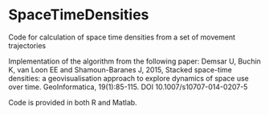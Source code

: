 # SpaceTimeDensities
Code for calculation of space time densities from a set of movement trajectories

Implementation of the algorithm from the following paper:
Demsar U, Buchin K, van Loon EE and Shamoun-Baranes J, 2015, 
Stacked space-time densities: a geovisualisation approach to explore 
dynamics of space use over time. GeoInformatica, 19(1):85-115.
DOI 10.1007/s10707-014-0207-5

Code is provided in both R and Matlab.
